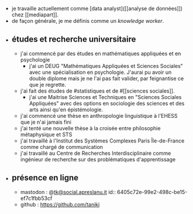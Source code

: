 - je travaille actuellement comme [data analyst]([[analyse de données]]) chez [[mediapart]].
- de façon générale, je me définis comme un *knowledge worker*.
- ## études et recherche universitaire
	- j'ai commencé par des études en mathématiques appliquées et en psychologie
		- j'ai un DEUG "Mathématiques Appliquées et Sciences Sociales" avec une spécialisation en psychologie. J'aurai pu avoir un double diplome mais je ne l'ai pas fait valider, par feignantise ce que je regrette.
	- j'ai fait des études de #statistiques et de #[[sciences sociales]].
		- j'ai une Maitrise Sciences et Techniques en "Sciences Sociales Appliquées" avec des options en sociologie des sciences et des arts ainsi qu'en épistémologie.
	- j'ai commencé une thèse en anthropologie linguistique à l'EHESS que je n'ai jamais fini
	- j'ai tenté une nouvelle thèse à la croisée entre philosophie métaphysique et STS
	- j'ai travaillé à l'Institut des Systèmes Complexes Paris Île-de-France comme chargé de communication
	- j'ai travaillé au Centre de Recherches Interdisciplinaire comme ingénieur de recherche sur des problématiques d'apprentissage
- ## présence en ligne
	- mastodon : @tk@social.apreslanu.it
	  id:: 6405c72e-99e2-498c-be15-ef7c1fbb53cf
	- github : https://github.com/taniki